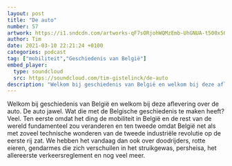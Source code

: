 ```yaml
---
layout: post
title: "De auto"
number: 57
artwork: https://i1.sndcdn.com/artworks-qF7sORjohWQMzEmb-UhGNUA-t500x500.jpg
author: Tim
date: 2021-03-10 22:21:24 +0100
categories: podcast
tag: ["mobiliteit","Geschiedenis van België"]
embed_player:
  type: soundcloud
  src: https://soundcloud.com/tim-gistelinck/de-auto
description: "Welkom bij geschiedenis van België en welkom bij deze aflevering over de auto."
---
```

Welkom bij geschiedenis van België en welkom bij deze aflevering over de auto. De auto jawel. Wat die met de Belgische geschiedenis te maken heeft? Veel. Ten eerste omdat het ding de mobiliteit in België en de rest van de wereld fundamenteel zou veranderen en ten tweede omdat België net als met zoveel technische wonderen van de tweede industriële revolutie op de eerste rij zat. We hebben het vandaag dan ook over doodrijders, rotte eieren, gendarmes die zich verschuilen in het struikgewas, persheisa, het allereerste verkeersreglement en nog veel meer.